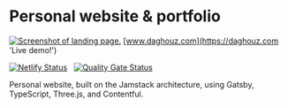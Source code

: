 # Personal website & portfolio

[![Screenshot of landing page.](https://www.daghouz.com/banner.png)](https://daghouz.com)
[www.daghouz.com](https://daghouz.com 'Live demo!')

[![Netlify Status](https://api.netlify.com/api/v1/badges/3bbc070d-35c3-40e4-b7b1-f1ec825bdf9c/deploy-status)](https://app.netlify.com/sites/daghouz/deploys) &nbsp; [![Quality Gate Status](https://sonarcloud.io/api/project_badges/measure?project=WilliamOfSweden_daghouz.com&metric=alert_status)](https://sonarcloud.io/summary/new_code?id=WilliamOfSweden_daghouz.com)

Personal website, built on the Jamstack architecture, using Gatsby, TypeScript, Three.js, and Contentful.
